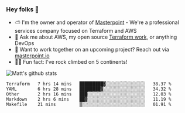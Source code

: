 

### Hey folks 👋

- ⛅️ I'm the owner and operator of [Masterpoint](https://masterpoint.io) - We're a professional services company focused on Terraform and AWS
- 💬 Ask me about AWS, my open source [Terraform work](https://github.com/masterpointio?q=terraform&type=&language=hcl), or anything DevOps
- 🔨 Want to work together on an upcoming project? Reach out via [masterpoint.io](https://masterpoint.io)
- 🧗‍♂️ Fun fact: I've rock climbed on 5 continents! 


![Matt's github stats](https://github-readme-stats.vercel.app/api?username=Gowiem&count_private=true&theme=cobalt&show_icons=true)

<!--START_SECTION:waka-->
```text
Terraform   7 hrs 14 mins   █████████▓░░░░░░░░░░░░░░░   38.37 % 
YAML        6 hrs 28 mins   ████████▓░░░░░░░░░░░░░░░░   34.32 % 
Other       2 hrs 16 mins   ███░░░░░░░░░░░░░░░░░░░░░░   12.03 % 
Markdown    2 hrs 6 mins    ██▓░░░░░░░░░░░░░░░░░░░░░░   11.19 % 
Makefile    21 mins         ▒░░░░░░░░░░░░░░░░░░░░░░░░   01.91 % 
```
<!--END_SECTION:waka-->
